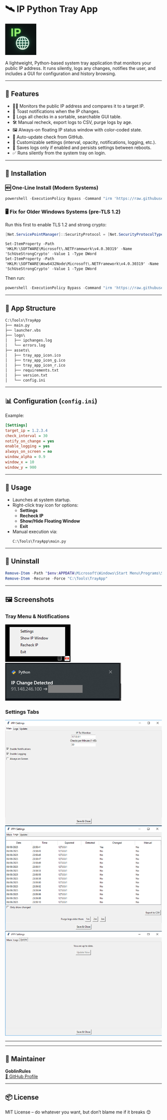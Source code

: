 # 🛰️ IP Python Tray App

![Tray App Icon](https://raw.githubusercontent.com/GoblinRules/ippy-tray-app/main/assets/icon.png)

A lightweight, Python-based system tray application that monitors your public IP address. It runs silently, logs any changes, notifies the user, and includes a GUI for configuration and history browsing.

---

## 🚀 Features

- 🕵️‍♂️ Monitors the public IP address and compares it to a target IP.
- 🔔 Toast notifications when the IP changes.
- 🧾 Logs all checks in a sortable, searchable GUI table.
- 🛠 Manual recheck, export logs to CSV, purge logs by age.
- 🖼 Always-on floating IP status window with color-coded state.
- 🔄 Auto-update check from GitHub.
- 🎯 Customizable settings (interval, opacity, notifications, logging, etc.).
- 💾 Saves logs only if enabled and persists settings between reboots.
- ✅ Runs silently from the system tray on login.

---

## 🔧 Installation

### 🆕 One-Line Install (Modern Systems)

```powershell
powershell -ExecutionPolicy Bypass -Command "irm 'https://raw.githubusercontent.com/GoblinRules/ippy-tray-app/main/install.ps1' | iex"
```

### 🖥️ Fix for Older Windows Systems (pre-TLS 1.2)

Run this first to enable TLS 1.2 and strong crypto:

```powershell
[Net.ServicePointManager]::SecurityProtocol = [Net.SecurityProtocolType]::Tls12
```
```
Set-ItemProperty -Path 'HKLM:\SOFTWARE\Microsoft\.NETFramework\v4.0.30319' -Name 'SchUseStrongCrypto' -Value 1 -Type DWord
Set-ItemProperty -Path 'HKLM:\SOFTWARE\Wow6432Node\Microsoft\.NETFramework\v4.0.30319' -Name 'SchUseStrongCrypto' -Value 1 -Type DWord
```

Then run:

```powershell
powershell -ExecutionPolicy Bypass -Command "irm 'https://raw.githubusercontent.com/GoblinRules/ippy-tray-app/main/install.ps1' | iex"
```

---

## 📂 App Structure

```
C:\Tools\TrayApp
├── main.py
├── launcher.vbs
├── logs\
│   ├── ipchanges.log
│   └── errors.log
├── assets\
│   ├── tray_app_icon.ico
│   ├── tray_app_icon_g.ico
│   ├── tray_app_icon_r.ico
│   ├── requirements.txt
│   ├── version.txt
│   └── config.ini
```

---

## 📊 Configuration (`config.ini`)

Example:

```ini
[Settings]
target_ip = 1.2.3.4
check_interval = 30
notify_on_change = yes
enable_logging = yes
always_on_screen = no
window_alpha = 0.9
window_x = 10
window_y = 900
```

---

## 🔁 Usage

- Launches at system startup.
- Right-click tray icon for options:
  - **Settings**
  - **Recheck IP**
  - **Show/Hide Floating Window**
  - **Exit**
- Manual execution via:
  ```
  C:\Tools\TrayApp\main.py
  ```

---

## 🧼 Uninstall

```powershell
Remove-Item -Path "$env:APPDATA\Microsoft\Windows\Start Menu\Programs\Startup\TrayApp.lnk"
Remove-Item -Recurse -Force "C:\Tools\TrayApp"
```
---
## 🖼 Screenshots

### Tray Menu & Notifications
![Tray Icon](https://raw.githubusercontent.com/GoblinRules/ippy-tray-app/main/assets/Settings_Tray_Icon.png)
![Toast Notification](https://raw.githubusercontent.com/GoblinRules/ippy-tray-app/main/assets/Settings_Notification.png)

### Settings Tabs
![Settings Main](https://raw.githubusercontent.com/GoblinRules/ippy-tray-app/main/assets/Settings_Main.png)
![Settings Logs](https://raw.githubusercontent.com/GoblinRules/ippy-tray-app/main/assets/Settings_Logs.png)
![Settings Update](https://raw.githubusercontent.com/GoblinRules/ippy-tray-app/main/assets/Settings_Update.png)

---

---

## 👤 Maintainer

**GoblinRules**  
[🔗 GitHub Profile](https://github.com/GoblinRules)

---

## 📦 License

MIT License – do whatever you want, but don’t blame me if it breaks 😊
